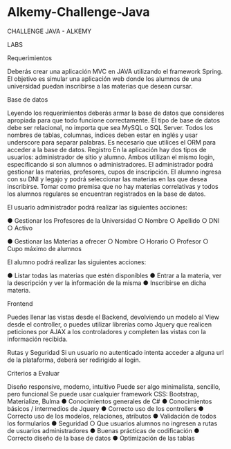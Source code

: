# Alkemy-Challenge-Java

CHALLENGE JAVA - ALKEMY

LABS

Requerimientos

Deberás crear una aplicación MVC en JAVA utilizando el framework Spring. El objetivo
es simular una aplicación web donde los alumnos de una universidad puedan
inscribirse a las materias que desean cursar.

Base de datos

Leyendo los requerimientos deberás armar la base de datos que consideres apropiada
para que todo funcione correctamente. El tipo de base de datos debe ser relacional, no
importa que sea MySQL o SQL Server. Todos los nombres de tablas, columnas,
índices deben estar en inglés y usar underscore para separar palabras. Es necesario
que utilices el ORM para acceder a la base de datos.
Registro
En la aplicación hay dos tipos de usuarios: administrador de sitio y alumno. Ambos
utilizan el mismo login, especificando si son alumnos o administradores. El
administrador podrá gestionar las materias, profesores, cupos de inscripción. El alumno
ingresa con su DNI y legajo y podrá seleccionar las materias en las que desea
inscribirse. Tomar como premisa que no hay materias correlativas y todos los alumnos
regulares se encuentran registrados en la base de datos.

El usuario administrador podrá realizar las siguientes
acciones:

● Gestionar los Profesores de la Universidad
○ Nombre
○ Apellido
○ DNI
○ Activo

● Gestionar las Materias a ofrecer
○ Nombre
○ Horario
○ Profesor
○ Cupo máximo de alumnos

El alumno podrá realizar las siguientes
acciones:

● Listar todas las materias que estén disponibles
● Entrar a la materia, ver la descripción y ver la información de la misma
● Inscribirse en dicha materia.

Frontend

Puedes llenar las vistas desde el Backend, devolviendo un modelo al View desde el
controller, o puedes utilizar librerías como Jquery que realicen peticiones por AJAX a
los controladores y completen las vistas con la información recibida.

Rutas y Seguridad
Si un usuario no autenticado intenta acceder a alguna url de la plataforma, deberá ser
redirigido al login.

Criterios a Evaluar

Diseño responsive, moderno, intuitivo
Puede ser algo minimalista, sencillo, pero funcional
Se puede usar cualquier framework CSS: Bootstrap,
Materialize, Bulma
● Conocimientos generales de C#
● Conocimientos básicos / intermedios de Jquery
● Correcto uso de los controllers
● Correcto uso de los modelos, relaciones, atributos
● Validación de todos los formularios
● Seguridad
○ Que usuarios alumnos no ingresen a rutas de usuarios administradores
● Buenas prácticas de codificación
● Correcto diseño de la base de datos
● Optimización de las tablas
